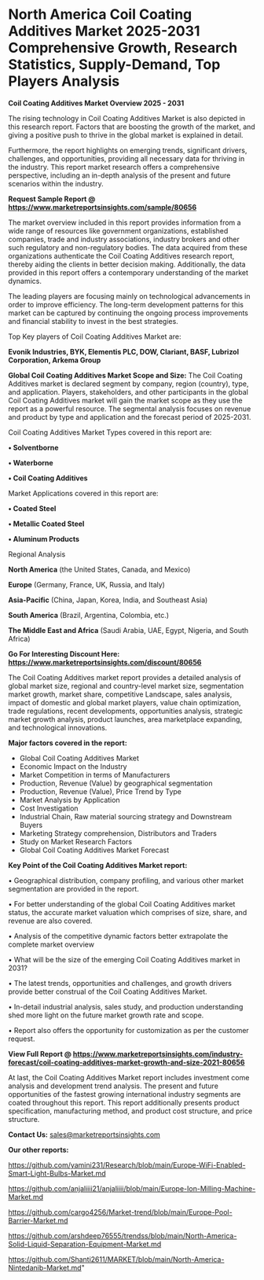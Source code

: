 # North America Coil Coating Additives Market 2025-2031 Comprehensive Growth, Research Statistics, Supply-Demand,  Top Players Analysis

<Strong> Coil Coating Additives Market Overview 2025 - 2031</strong>

The rising technology in Coil Coating Additives Market is also depicted in this research report. Factors that are boosting the growth of the market, and giving a positive push to thrive in the global market is explained in detail.

Furthermore, the report highlights on emerging trends, significant drivers, challenges, and opportunities, providing all necessary data for thriving in the industry. This report market research offers a comprehensive perspective, including an in-depth analysis of the present and future scenarios within the industry.

<strong>Request Sample Report @ <a href=https://www.marketreportsinsights.com/sample/80656>https://www.marketreportsinsights.com/sample/80656</a></strong>

The market overview included in this report provides information from a wide range of resources like government organizations, established companies, trade and industry associations, industry brokers and other such regulatory and non-regulatory bodies. The data acquired from these organizations authenticate the Coil Coating Additives research report, thereby aiding the clients in better decision making. Additionally, the data provided in this report offers a contemporary understanding of the market dynamics.

The leading players are focusing mainly on technological advancements in order to improve efficiency. The long-term development patterns for this market can be captured by continuing the ongoing process improvements and financial stability to invest in the best strategies.

Top Key players of Coil Coating Additives Market are:

<strong>Evonik Industries, BYK, Elementis PLC, DOW, Clariant, BASF, Lubrizol Corporation, Arkema Group</strong>

<strong><b>Global Coil Coating Additives Market Scope and Size:</b></strong>
The Coil Coating Additives market is declared segment by company, region (country), type, and application. Players, stakeholders, and other participants in the global Coil Coating Additives market will gain the market scope as they use the report as a powerful resource. The segmental analysis focuses on revenue and product by type and application and the forecast period of 2025-2031.

Coil Coating Additives Market Types covered in this report are:

<strong>• Solventborne

• Waterborne

• Coil Coating Additives</strong>

Market Applications covered in this report are:

<strong>• Coated Steel

• Metallic Coated Steel

• Aluminum Products</strong> 

Regional Analysis

<strong>North America</strong> (the United States, Canada, and Mexico)

<strong>Europe</strong> (Germany, France, UK, Russia, and Italy)

<strong>Asia-Pacific</strong> (China, Japan, Korea, India, and Southeast Asia)

<strong>South America</strong> (Brazil, Argentina, Colombia, etc.)

<strong>The Middle East and Africa</strong> (Saudi Arabia, UAE, Egypt, Nigeria, and South Africa)

<strong>Go For Interesting Discount Here: <a href=https://www.marketreportsinsights.com/discount/80656>https://www.marketreportsinsights.com/discount/80656</a></strong>

The Coil Coating Additives market report provides a detailed analysis of global market size, regional and country-level market size, segmentation market growth, market share, competitive Landscape, sales analysis, impact of domestic and global market players, value chain optimization, trade regulations, recent developments, opportunities analysis, strategic market growth analysis, product launches, area marketplace expanding, and technological innovations.

<strong><b>Major factors covered in the report:</b></strong>
<ul>
  <li>Global Coil Coating Additives Market </li>
  <li>Economic Impact on the Industry</li>
  <li>Market Competition in terms of Manufacturers</li>
  <li>Production, Revenue (Value) by geographical segmentation</li>
  <li>Production, Revenue (Value), Price Trend by Type</li>
  <li>Market Analysis by Application</li>
  <li>Cost Investigation</li>
  <li>Industrial Chain, Raw material sourcing strategy and Downstream Buyers</li>
  <li>Marketing Strategy comprehension, Distributors and Traders</li>
  <li>Study on Market Research Factors</li>
  <li>Global Coil Coating Additives Market Forecast</li>
</ul>

<strong><b>Key Point of the Coil Coating Additives Market report:</b></strong>

• Geographical distribution, company profiling, and various other market segmentation are provided in the report.

• For better understanding of the global Coil Coating Additives market status, the accurate market valuation which comprises of size, share, and revenue are also covered.

• Analysis of the competitive dynamic factors better extrapolate the complete market overview

• What will be the size of the emerging Coil Coating Additives market in 2031?

• The latest trends, opportunities and challenges, and growth drivers provide better construal of the Coil Coating Additives Market.

• In-detail industrial analysis, sales study, and production understanding shed more light on the future market growth rate and scope.

• Report also offers the opportunity for customization as per the customer request.

<strong><b>View Full Report @ <a href=https://www.marketreportsinsights.com/industry-forecast/coil-coating-additives-market-growth-and-size-2021-80656>https://www.marketreportsinsights.com/industry-forecast/coil-coating-additives-market-growth-and-size-2021-80656</a></b></strong>


At last, the Coil Coating Additives Market report includes investment come analysis and development trend analysis. The present and future opportunities of the fastest growing international industry segments are coated throughout this report. This report additionally presents product specification, manufacturing method, and product cost structure, and price structure.

<strong>Contact Us:</strong>
sales@marketreportsinsights.com

<strong>Our other reports:</strong>

<a href=https://github.com/yamini231/Research/blob/main/Europe-WiFi-Enabled-Smart-Light-Bulbs-Market.md>https://github.com/yamini231/Research/blob/main/Europe-WiFi-Enabled-Smart-Light-Bulbs-Market.md</a>

<a href=https://github.com/anjaliiii21/anjaliiii/blob/main/Europe-Ion-Milling-Machine-Market.md>https://github.com/anjaliiii21/anjaliiii/blob/main/Europe-Ion-Milling-Machine-Market.md</a>

<a href=https://github.com/cargo4256/Market-trend/blob/main/Europe-Pool-Barrier-Market.md>https://github.com/cargo4256/Market-trend/blob/main/Europe-Pool-Barrier-Market.md</a>

<a href=https://github.com/arshdeep76555/trendss/blob/main/North-America-Solid-Liquid-Separation-Equipment-Market.md>https://github.com/arshdeep76555/trendss/blob/main/North-America-Solid-Liquid-Separation-Equipment-Market.md</a>

<a href=https://github.com/Shanti2611/MARKET/blob/main/North-America-Nintedanib-Market.md>https://github.com/Shanti2611/MARKET/blob/main/North-America-Nintedanib-Market.md</a>"

